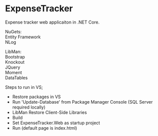 # ExpenseTracker
Expense tracker web applicaiton in .NET Core.  
  
NuGets:  
Entity Framework  
NLog  
  
LibMan:  
Bootstrap  
Knockout  
JQuery  
Moment  
DataTables  
  
Steps to run in VS;  
- Restore packages in VS  
- Run 'Update-Database' from Package Manager Console (SQL Server required locally)  
- LibMan Restore Client-Side Libraries
- Build 
- Set ExpenseTracker.Web as startup project 
- Run (default page is index.html)  
